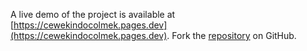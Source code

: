 A live demo of the project is available at [https://cewekindocolmek.pages.dev](https://cewekindocolmek.pages.dev).
Fork the [repository](https://github.com/polastimirsa) on GitHub.